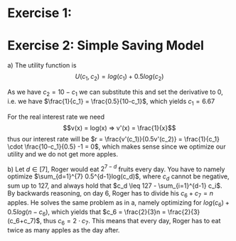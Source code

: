 # Exercise 1:


# Exercise 2: Simple Saving Model
a) The utility function is 
$$U(c_1, c_2) = log(c_1) + 0.5log(c_2)$$

As we have $c_2 = 10 - c_1$ we can substitute this and set the derivative to 0, i.e. we have $\frac{1}{c_1} = \frac{0.5}{10-c_1}$, which yields $c_1 = 6.67$

For the real interest rate we need
$$v(x) = log(x) => v'(x) = \frac{1}{x}$$
thus our interest rate will be $r = \frac{v'(c_1)}{0.5v'(c_2)} = \frac{1}{c_1} \cdot \frac{10-c_1}{0.5} -1 = 0$, which makes sense since we optimize our utility and we do not get more apples.

b) Let $d \in [7]$, Roger would eat $2^{7-d}$ fruits every day. You have to namely optimize
$\sum_{d=1}^{7} 0.5^{d-1}log(c_d)$, where $c_d$ cannot be negative, sum up to 127, and always hold that $c_d \leq 127 - \sum_{i=1}^{d-1} c_i$. By backwards reasoning, on day 6, Roger has to divide his $c_6 + c_7 = n$ apples. He solves the same problem as in a, namely optimizing for $log(c_6) + 0.5log(n-c_6)$, which yields that $c_6 = \frac{2}{3}n = \frac{2}{3}(c_6+c_7)$, thus $c_6 = 2\cdot c_7$. This means that every day, Roger has to eat twice as many apples as the day after.  